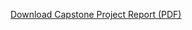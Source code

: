 [Download Capstone Project Report (PDF)](https://github.com/Habibamomen/CapstoneProject/raw/main/Capstone_Project_Report.pdf)
